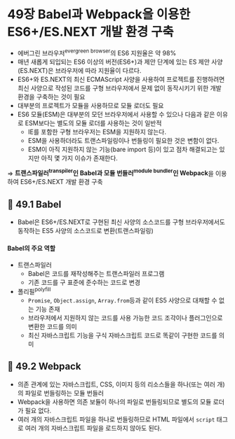 # 49장 Babel과 Webpack을 이용한 ES6+/ES.NEXT 개발 환경 구축

- 에버그린 브라우저<sup>evergreen browser</sup>의 ES6 지원율은 약 98%
- 매년 새롭게 되입되는 ES6 이상의 버전(ES6+)과 제안 단계에 있는 ES 제안 사양(ES.NEXT)은 브라우저에 따라 지원율이 다르다.
- ES6+와 ES.NEXT의 최신 ECMAScript 사양을 사용하여 프로젝트를 진행하려면 최신 사양으로 작성된 코드를 구형 브라우저에서 문제 없이 동작시키기 위한 개발 환경을 구축하는 것이 필요
- 대부분의 프로젝트가 모듈을 사용하므로 모듈 로더도 필요
- ES6 모듈(ESM)은 대부분의 모던 브라우저에서 사용할 수 있으나 다음과 같은 이유로 ESM보다는 별도의 모듈 로더를 사용하는 것이 일반적
  - IE를 포함한 구형 브라우저는 ESM을 지원하지 않는다.
  - ESM을 사용하더라도 트랜스파일링이나 번들링이 필요한 것은 변함이 없다.
  - ESM이 아직 지원하지 않는 기능(bare import 등)이 있고 점차 해결되고는 있지만 아직 몇 가지 이슈가 존재한다.

⇒ **트랜스파일러<sup>transpiler</sup>인 Babel과 모듈 번들러<sup>module bundler</sup>인 Webpack**을 이용하여 ES6+/ES.NEXT 개발 환경 구축

## 📂 49.1 Babel

- Babel은 ES6+/ES.NEXT로 구현된 최신 사양의 소스코드를 구형 브라우저에서도 동작하는 ES5 사양의 소스코드로 변환(트랜스파일링)

#### Babel의 주요 역할

- 트랜스파일러
  - Babel은 코드를 재작성해주는 트랜스파일러 프로그램
  - 기존 코드를 구 표준에 준수하는 코드로 변경
- 폴리필<sup>polyfill</sup>
  - `Promise`, `Object.assign`, `Array.from`등과 같이 ES5 사양으로 대채할 수 없는 기능 존재
  - 브라우저에서 지원하지 않는 코드를 사용 가능한 코드 조각이나 플러그인으로 변환한 코드를 의미
  - 최신 자바스크립트 기능을 구식 자바스크립트 코드로 똑같이 구현한 코드를 의미

## 📂 49.2 Webpack

- 의존 관계에 있는 자바스크립트, CSS, 이미지 등의 리소스들을 하나(또는 여러 개)의 파일로 번들링하는 모듈 번들러
- Webpack을 사용하면 의존 보듈이 하나의 파일로 번들링되므로 별도의 모듈 로더가 필요 없다.
- 여러 개의 자바스크립트 파일을 하나로 번들링하므로 HTML 파일에서 `script` 태그로 여러 개의 자바스크립트 파일을 로드하지 않아도 된다.
